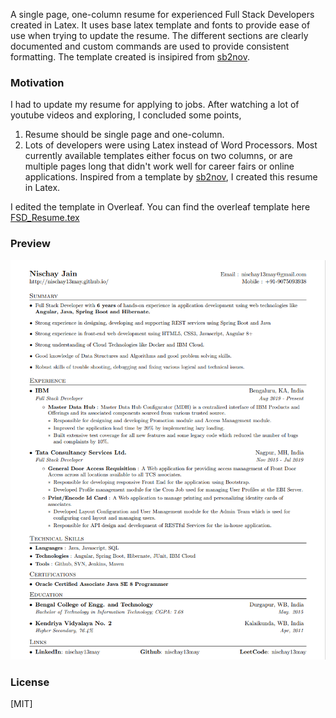 A single page, one-column resume for experienced Full Stack Developers created in Latex. It uses base latex template and fonts to provide ease of use when trying to update the resume. The different sections are clearly documented and custom commands are used to provide consistent formatting. The template created is insipired from [sb2nov](http://github.com/sb2nov).

### Motivation
I had to update my resume for applying to jobs. After watching a lot of youtube videos and exploring, I concluded some points, 
1. Resume should be single page and one-column. 
2. Lots of developers were using Latex instead of Word Processors. 
Most currently available templates either focus on two columns, or are multiple pages long that didn't work well for career fairs or online applications. Inspired from a template by [sb2nov](http://github.com/sb2nov), I created this resume in Latex.

I edited the template in Overleaf. You can find the overleaf template here [FSD_Resume.tex](https://www.overleaf.com/read/mvxtzqfdmqtx)

### Preview

![Resume Screenshot](/Nischay_Jain_Resume_Preview.png)

### License
[MIT]

